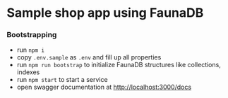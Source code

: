 # Sample shop app using FaunaDB
### Bootstrapping
* run `npm i`
* copy `.env.sample` as `.env` and fill up all properties
* run `npm run bootstrap` to initialize FaunaDB structures like collections, indexes
* run `npm start` to start a service
* open swagger documentation at <http://localhost:3000/docs>
